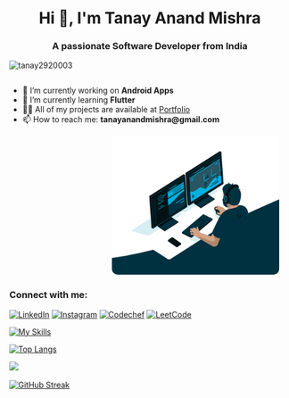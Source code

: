 

<h1 align="center">Hi 👋, I'm Tanay Anand Mishra</h1>
<h3 align="center">A passionate Software Developer from India</h3>

<p align="left">
  <img src="https://komarev.com/ghpvc/?username=tanay2920003&label=Profile%20views&color=0e75b6&style=flat" alt="tanay2920003" />
</p>

<div style="display: flex; justify-content: space-between; align-items: flex-start;">
  <div style="flex: 1; padding-right: 20px;">
    <ul>
      <li>🔭 I’m currently working on <strong>Android Apps</strong></li>
      <li>🌱 I’m currently learning <strong>Flutter</strong></li>
      <li>👨‍💻 All of my projects are available at <a href="https://tanay2920003.github.io/Portfolio22/">Portfolio</a></li>
      <li>📫 How to reach me: <strong>tanayanandmishra@gmail.com</strong></li>
    </ul>
<p>
  <div style="flex: 1; text-align: right;">
    <img src="code.gif" alt="Code GIF" width="300" height="250" style="border-radius: 10px;">
  </div>
    <h3 align="left">Connect with me:</h3>
    <div class="social-icons">
      <a href="https://www.linkedin.com/in/tanayanandmishra" target="_blank"><img src="https://img.icons8.com/fluency/48/000000/linkedin-2.png" alt="LinkedIn" /></a>
      <a href="https://www.instagram.com/echoonetango" target="_blank"><img src="https://img.icons8.com/fluency/48/000000/instagram-new.png" alt="Instagram" /></a>
      <a href="https://www.codechef.com/users/basic_peacocks" target="_blank"><img src="https://img.icons8.com/fluency/48/000000/codechef.png" alt="Codechef" /></a>
      <a href="https://leetcode.com/u/tanayanandmishra/" target="_blank"><img src="https://img.icons8.com/?size=100&id=9L16NypUzu38&format=png&color=000000" alt="LeetCode" /></a>
    </div>
  </div>

  
</div>


[![My Skills](https://skillicons.dev/icons?i=cpp,dart,flutter,bash,js,linux,python,react,arduino,unreal%20engine%205&perline=3)](https://skillicons.dev)

[![Top Langs](https://github-readme-stats.vercel.app/api/top-langs/?username=Tanay2920003&layout=compact)](https://github.com/anuraghazra/github-readme-stats)

<picture>
  <source
    srcset="https://github-readme-stats.vercel.app/api?username=Tanay2920003&show_icons=true&theme=light"
    media="(prefers-color-scheme: light), (prefers-color-scheme: no-preference)"
  />
  <source
    srcset="https://github-readme-stats.vercel.app/api?username=Tanay2920003&show_icons=true"
    media="(prefers-color-scheme: dark)"
  />
  <img src="https://github-readme-stats.vercel.app/api?username=Tanay2920003&show_icons=true" />
</picture>
<br>

[![GitHub Streak](https://streak-stats.demolab.com?user=Tanay2920003&border_radius=10&date_format=j%20M%5B%20Y%5D&mode=weekly&card_width=496&card_height=193)](https://git.io/streak-stats)


